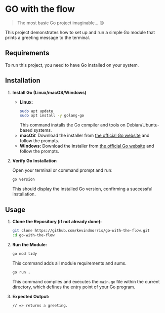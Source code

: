 # GO with the flow

> The most basic Go project imaginable... 😊

This project demonstrates how to set up and run a simple Go module that prints a greeting message to the terminal.

## Requirements

To run this project, you need to have Go installed on your system.

## Installation

1.  **Install Go (Linux/macOS/Windows)**

    - **Linux:**
      ```bash
      sudo apt update
      sudo apt install -y golang-go
      ```
      This command installs the Go compiler and tools on Debian/Ubuntu-based systems.
    - **macOS:** Download the installer from [the official Go website](https://go.dev/doc/install) and follow the prompts.
    - **Windows:** Download the installer from [the official Go website](https://go.dev/doc/install) and follow the prompts.

2.  **Verify Go Installation**

    Open your terminal or command prompt and run:

    ```bash
    go version
    ```

    This should display the installed Go version, confirming a successful installation.

## Usage

1.  **Clone the Repository (if not already done):**

    ```bash
    git clone https://github.com/kevindmorris/go-with-the-flow.git
    cd go-with-the-flow
    ```

2.  **Run the Module:**

    ```bash
    go mod tidy
    ```

    This command adds all module requirements and sums.

    ```bash
    go run .
    ```

    This command compiles and executes the `main.go` file within the current directory, which defines the entry point of your Go program.

3.  **Expected Output:**

    ```
    // => returns a greeting.
    ```
